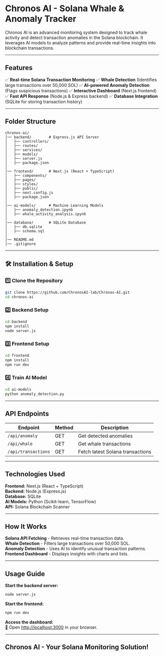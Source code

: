 # Chronos AI - Solana Whale & Anomaly Tracker

Chronos AI is an advanced monitoring system designed to track whale activity and detect transaction anomalies in the Solana blockchain. It leverages AI models to analyze patterns and provide real-time insights into blockchain transactions.

---

## Features

✅ **Real-time Solana Transaction Monitoring**
✅ **Whale Detection** (Identifies large transactions over 50,000 SOL)
✅ **AI-powered Anomaly Detection** (Flags suspicious transactions)
✅ **Interactive Dashboard** (Next.js frontend)
✅ **Fast API Response** (Node.js & Express backend)
✅ **Database Integration** (SQLite for storing transaction history)

---

## Folder Structure

```
chronos-ai/
│── backend/        # Express.js API Server
│   ├── controllers/
│   ├── routes/
│   ├── services/
│   ├── models/
│   ├── server.js
│   ├── package.json
│
│── frontend/       # Next.js (React + TypeScript)
│   ├── components/
│   ├── pages/
│   ├── styles/
│   ├── public/
│   ├── next.config.js
│   ├── package.json
│
│── ai-models/      # Machine Learning Models
│   ├── anomaly_detection.ipynb
│   ├── whale_activity_analysis.ipynb
│
│── database/       # SQLite Database
│   ├── db.sqlite
│   ├── schema.sql
│
│── README.md
│── .gitignore
```

---

## 🛠 Installation & Setup

### 1️⃣ Clone the Repository
```sh
git clone https://github.com/ChronosAI-lab/Chronos-AI.git
cd chronos-ai
```

### 2️⃣ Backend Setup
```sh
cd backend
npm install
node server.js
```

### 3️⃣ Frontend Setup
```sh
cd frontend
npm install
npm run dev
```

### 4️⃣ Train AI Model
```sh
cd ai-models
python anomaly_detection.py
```

---

## API Endpoints

| Endpoint            | Method | Description                      |
|---------------------|--------|----------------------------------|
| `/api/anomaly`      | GET    | Get detected anomalies          |
| `/api/whale`       | GET    | Get whale transactions          |
| `/api/transactions` | GET    | Fetch latest Solana transactions |

---

## Technologies Used

**Frontend:** Next.js (React + TypeScript)  
**Backend:** Node.js (Express.js)  
**Database:** SQLite  
**AI Models:** Python (Scikit-learn, TensorFlow)  
**API:** Solana Blockchain Scanner  

---

## How It Works

**Solana API Fetching** - Retrieves real-time transaction data.  
**Whale Detection** - Filters large transactions over 50,000 SOL.  
**Anomaly Detection** - Uses AI to identify unusual transaction patterns.  
**Frontend Dashboard** - Displays insights with charts and lists.  

---

## Usage Guide

**Start the backend server:**  
```sh
node server.js
```

**Start the frontend:**  
```sh
npm run dev
```

**Access the dashboard:**  
🔗 Open [http://localhost:3000](http://localhost:3000) in your browser.

---

## Chronos AI - Your Solana Monitoring Solution!
